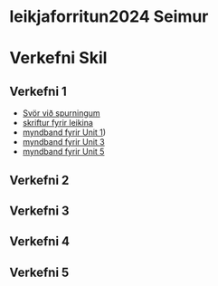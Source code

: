 # leikjaforritun2024 Seimur
# Verkefni Skil
## Verkefni 1
- [Svör við spurningum](https://github.com/konni123/leikjaforritun2024/blob/main/verkefni1/Svari%C3%B0%20spurningunum%20h%C3%A9r.pdf)
- [skriftur fyrir leikina](https://github.com/konni123/leikjaforritun2024/tree/main/skriftur)
-  [myndband fyrir Unit 1](https://www.youtube.com/watch?v=ouZqIiX85Lk))
-  [myndband fyrir Unit 3](https://www.mbl.is)
 - [myndband fyrir Unit 5](https://www.mbl.is)
## Verkefni 2
## Verkefni 3
## Verkefni 4
## Verkefni 5
